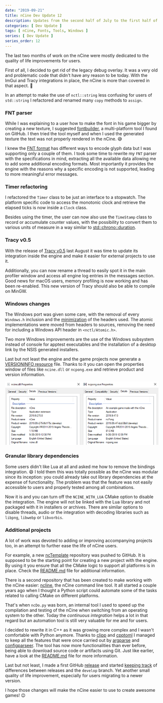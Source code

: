 ```yaml
---
date: "2019-09-21"
title: nCine Dev Update 12
description: Updates from the second half of July to the first half of September 2019
categories: [ Dev Update ]
tags: [ nCine, Fonts, Tools, Windows ]
series: [ Dev Update ]
series_order: 12
---
```


The last two months of work on the nCine were mostly dedicated to the quality of life improvements for users.

First of all, I decided to get rid of the legacy debug overlay. It was a very old and problematic code that didn't have any reason to be today. With the ImGui and Tracy integrations in place, the nCine is more than covered in that aspect. :muscle:

In an attempt to make the use of `nctl::string` less confusing for users of `std::string` I refactored and renamed many `copy` methods to `assign`.

### FNT parser

While I was explaining to a user how to make the font in his game bigger by creating a new texture, I suggested [fontbuilder](https://github.com/andryblack/fontbuilder), a multi-platform tool I found on GitHub. I then tried the tool myself and when I used the generated texture the text was not properly rendered in the nCine. :sweat_smile:

I knew the [FNT format](http://www.angelcode.com/products/bmfont/doc/file_format.html) has different ways to encode glyph data but I was supporting only a couple of them.
I took some time to rewrite my `FNT` parser with the specifications in mind, extracting all the available data allowing me to add some additional encoding formats.
Most importantly it provides the engine with the reasons why a specific encoding is not supported, leading to more meaningful error messages.

### Timer refactoring

I refactored the `Timer` class to be just an interface to a stopwatch. The platform specific code to access the monotonic clock and retrieve the elapsed ticks is now inside a `Clock` class.

Besides using the timer, the user can now also use the `TimeStamp` class to record or accumulate counter values, with the possibility to convert them to various units of measure in a way similar to [std::chrono::duration](https://en.cppreference.com/w/cpp/chrono/duration).

### Tracy v0.5

With the release of [Tracy v0.5](https://bitbucket.org/wolfpld/tracy/src/v0.5/) last August it was time to update its integration inside the engine and make it easier for external projects to use it.

Additionally, you can now rename a thread to easily spot it in the main profiler window and access all engine log entries in the messages section.
Good news for macOS users, memory profiling is now working and has been re-enabled. This new version of Tracy should also be able to compile on MinGW.

### Windows changes

The Windows port was given some care, with the removal of every `Windows.h` inclusion and the [minimization](https://aras-p.info/blog/2018/01/12/Minimizing-windows.h/) of the headers used.
The atomic implementations were moved from headers to sources, removing the need for including a Windows API header in `<nctl/Atomic.h>`.

Two more Windows improvements are the use of the Windows subsystem instead of console for apptest executables and the installation of a desktop link by the NSIS generated installers.

Last but not least the engine and the game projects now generate a [VERSIONINFO resource](https://docs.microsoft.com/en-us/windows/win32/menurc/versioninfo-resource) file.
Thanks to it you can open the properties window of files like `ncine.dll` or `ncpong.exe` and retrieve product and version information.

![VERSIONINFO resource](/images/VERSIONINFO.png "VERSIONINFO resource")

### Granular library dependencies

Some users didn't like Lua at all and asked me how to remove the bindings integration. :smile:
I told them this was totally possible as the nCine was modular since its inception: you could already take out library dependencies at the expense of functionality.
The problem was that the feature was not easily accessible to users and properly tested among all combinations.

Now it is and you can turn off the `NCINE_WITH_LUA` CMake option to disable the integration. The engine will not be linked with the Lua library and not packaged with it in installers or archives. There are similar options to disable threads, audio or the integration with decoding libraries such as `libpng`, `libwebp` or `libvorbis`.

### Additional projects

A lot of work was devoted to adding or improving accompanying projects too, in an attempt to further ease the life of nCine users.

For example, a new [ncTemplate](https://github.com/nCine/ncTemplate) repository was pushed to GitHub. It is supposed to be the starting point for creating a new project with the engine.
By using it you ensure that all the CMake logic to support all platforms is in place.
Check the [README.md](https://github.com/nCine/ncTemplate/blob/master/README.md) file for additional information.

There is a second repository that has been created to make working with the nCine easier: [ncline](https://github.com/nCine/ncline), the nCine command line tool.
It all started a couple years ago when I thought a Python script could automate some of the tasks related to calling CMake on different platforms.

That's when `ncDo.py` was born, an internal tool I used to speed up the compilation and testing of the nCine when switching from an operating system to the other.
Today the _continuous integration_ helps a lot in that regard but an automation tool is still very valuable for me and for users.

I decided to rewrite it in C++ as it was growing more complex and I wasn't comfortable with Python anymore. Thanks to [clipp](https://github.com/muellan/clipp) and [cpptoml](https://github.com/skystrife/cpptoml) I managed to keep all the features that were once carried out by [argparse](https://docs.python.org/3/library/argparse.html) and [configparseer](https://docs.python.org/3/library/configparser.html).
The tool has now more functionalities than ever before, being able to download source code or artifacts using Git.
Just like earlier, have a look at the [README.md](https://github.com/nCine/ncline/blob/master/README.md) file for more information.

Last but not least, I made a first GitHub [release](https://github.com/nCine/nCine/releases/tag/2019.05) and started [keeping track](https://ncine.github.io/download-develop/) of differences between releases and the `develop` branch. Yet another small quality of life improvement, especially for users migrating to a newer version.

I hope those changes will make the nCine easier to use to create awesome games! :wink:
